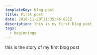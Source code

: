 ```yaml
---
templateKey: blog-post
title: First post
date: 2018-11-20T11:35:46.821Z
description: this is my first blog post
tags:
  - beginnings
---
```

this is the story of my first blog post
